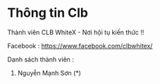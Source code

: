 # Thông tin Clb
Thành viên CLB WhiteX - Nơi hội tụ kiến thức !!

Facebook : https://www.facebook.com/clbwhitex/

Danh sách thành viên :
1. Nguyễn Mạnh Sơn (*)


